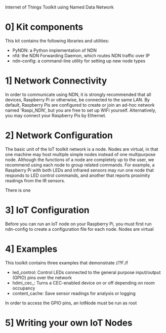 Internet of Things Toolkit
using
Named Data Network

0] Kit components
=================================

This kit contains the following libraries and utilities:
-	PyNDN: a Python implementation of NDN
-	nfd: the NDN Forwarding Daemon, which routes NDN traffic over IP
-	ndn-config: a command-line utility for setting up new node types


1] Network Connectivity
=================================
In order to communicate using NDN, it is strongly recommended that all devices, Raspberry Pi or otherwise, be
connected to the same LAN. By default, Raspberry Pis are configured to create or join
an ad-hoc network named 'Raspi\_NDN', but you are free to set up WiFi yourself. Alternatively, you may connect
your Raspberry Pis by Ethernet.    



2] Network Configuration
=================================
The basic unit of the IoT toolkit network is a node. Nodes are virtual, in that one
machine may host multiple simple nodes instead of one multipurpose node. Although the functions of a node are
completely up to the user, we recommend using each node to group related commands. For example, a Raspberry Pi
with both LEDs and infrared sensors may run one node that responds to LED control commands, and another that 
reports proximity readings from the IR sensors.

There is one 




3] IoT Configuration
=================================
Before you can run an IoT node on your Raspberry Pi, you must first run ndn-config to create a configuration file
for each node. Nodes are virtual



4] Examples
=================================
This toolkit contains three examples that demonstrate //?F./f
-	led\_control:	Control LEDs connected to the general purpose input/output (GPIO) pins over the network
-	hdmi\_cec\_: 	Turns a CEC-enabled device on or off depending on room occupancy
-	content\_cache: Save sensor readings for analysis or logging

In order to access the GPIO pins, an IotNode must be run as root

5] Writing your own IoT Nodes
=================================

